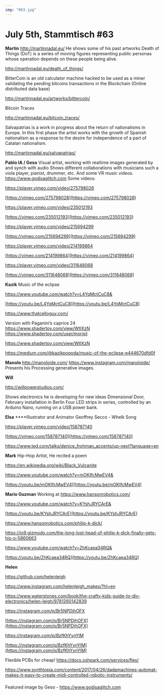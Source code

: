 ```yaml
---
img: "063.jpg"
---
```


# **July 5th, Stammtisch #63**

**Martin**  http://martinnadal.eu/
He shows some of his past artworks
Death of Things (DoT) is a series of moving figures representing public personas whose operation depends on these people being alive.

http://martinnadal.eu/death_of_things/


BitterCoin is an old calculator machine hacked to be used as a miner validating the pending bitcoins transactions in the Blockchain (Online distributed data base)

http://martinnadal.eu/artworks/bittercoin/


Bitcoin Traces 

http://martinnadal.eu/bitcoin_traces/


Salvapatrias is a work in progress about the return of nationalisms in Europe. In this first phase the artist works with the growth of Spanish nationalism as a response to the desire for independence of a part of Catalan nationalism.

http://martinnadal.eu/salvapatrias/



**Pablo IA / Geso**
Visual artist, working with realtime images generated by and synch with audio
Shows different collaborations with musicians such a viola player, pianist, drummer, etc. And some VR music videos.
https://www.godisaglitch.com
Some videos: 

https://player.vimeo.com/video/275798028


[https://vimeo.com/275798028](https://vimeo.com/275798028)

https://player.vimeo.com/video/235012193


[https://vimeo.com/235012193](https://vimeo.com/235012193)

https://player.vimeo.com/video/215694299


[https://vimeo.com/215694299](https://vimeo.com/215694299)

https://player.vimeo.com/video/214199864


[https://vimeo.com/214199864](https://vimeo.com/214199864)

https://player.vimeo.com/video/311648068


[https://vimeo.com/311648068](https://vimeo.com/311648068)



**Kazik**
Music of the eclipse

https://www.youtube.com/watch?v=L4YqMctCuC8&


[https://youtu.be/L4YqMctCuC8](https://youtu.be/L4YqMctCuC8)

https://www.thatcelloguy.com/


Version with Paganini’s caprice 24
https://www.shadertoy.com/view/WtlXzN
https://www.shadertoy.com/user/morisil

https://www.shadertoy.com/view/WtlXzN

https://medium.com/@kazikpogoda/music-of-the-eclipse-e444670dfd0f


**Manolo** http://manoloide.com/ https://www.instagram.com/manoloide/
Presents his Processing generative images.


**Will**

http://willpowerstudios.com/


Shows electronics he is developing for new ideas
Dimensional Door, February installation in Berlin
Four LED strips in series, controlled by an Arduino Nano, running on a USB power bank.


**Elsa** ****Illustrator and Animator
Geoffrey Secco - Whelk Song

https://player.vimeo.com/video/158787140


[https://vimeo.com/158787140](https://vimeo.com/158787140)


https://www.ted.com/talks/denice_frohman_accents/up-next?language=en


**Mark**
Hip-Hop Artist, He recited a poem

https://en.wikipedia.org/wiki/Black_Vulcanite

https://www.youtube.com/watch?v=mOKIfcMwEV4&


[https://youtu.be/mOKIfcMwEV4](https://youtu.be/mOKIfcMwEV4)

**Mario Guzman**
Working at https://www.hansonrobotics.com/

https://www.youtube.com/watch?v=KYshJRYCArE&


[https://youtu.be/KYshJRYCArE](https://youtu.be/KYshJRYCArE)

https://www.hansonrobotics.com/philip-k-dick/

https://io9.gizmodo.com/the-long-lost-head-of-philip-k-dick-finally-gets-his-o-5860663

https://www.youtube.com/watch?v=ZhKcaea34RQ&


[https://youtu.be/ZhKcaea34RQ](https://youtu.be/ZhKcaea34RQ)


**Helen**

https://github.com/helenleigh

https://www.instagram.com/helenleigh_makes/?hl=en


https://www.waterstones.com/book/the-crafty-kids-guide-to-diy-electronics/helen-leigh/9781260142839


https://instagram.com/p/Br5NPDjhOFX


[https://instagram.com/p/Br5NPDjhOFX](https://instagram.com/p/Br5NPDjhOFX)


https://instagram.com/p/BzfKhYynYlM


[https://instagram.com/p/BzfKhYynYlM](https://instagram.com/p/BzfKhYynYlM)

Flexible PCBs for cheap!
https://docs.oshpark.com/services/flex/


https://www.synthtopia.com/content/2017/04/26/dadamachines-automat-makes-it-easy-to-create-midi-controlled-robotic-instruments/


###

Featured image by Geso - https://www.godisaglitch.com

